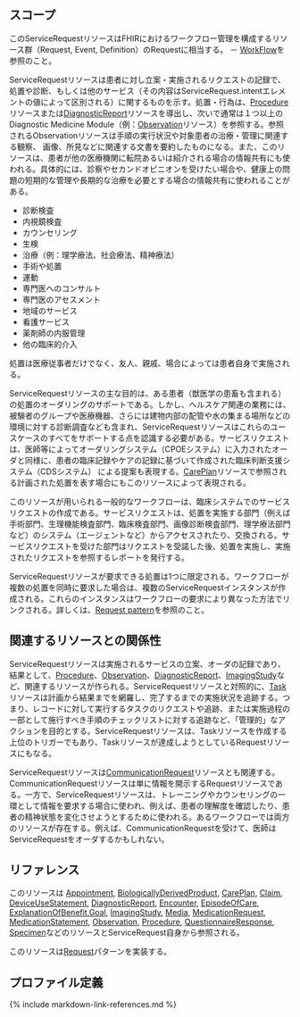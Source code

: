 ## スコープ

このServiceRequestリソースはFHIRにおけるワークフロー管理を構成するリソース群（Request, Event, Definition）のRequestに相当する。 － [WorkFlow](http://hl7.org/fhir/R4/workflow.html)を参照のこと。

ServiceRequestリソースは患者に対し立案・実施されるリクエストの記録で、処置や診断、もしくは他のサービス（その内容はServiceRequest.intentエレメントの値によって区別される）に関するものを示す。処置・行為は、[Procedure](http://jpfhir.jp/fhir/core/StructureDefinition/JP_Procedure.html)リソースまたは[DiagnosticReport](http://jpfhir.jp/fhir/core/StructureDefinition/JP_DiagnosticReport_Common.html)リソースを導出し、次いで通常は１つ以上のDiagnostic Medicine Module（例：[Observation](http://jpfhir.jp/fhir/core/StructureDefinition/JP_Observation_Common.html)リソース）を参照する。参照されるObservationリソースは手順の実行状況や対象患者の治療・管理に関連する観察、 画像、所見などに関連する文書を要約したものになる。また、このリソースは、患者が他の医療機関に転院あるいは紹介される場合の情報共有にも使われる。具体的には、診察やセカンドオピニオンを受けたい場合や、健康上の問題の短期的な管理や長期的な治療を必要とする場合の情報共有に使われることがある。

* 診断検査
* 内視鏡検査
* カウンセリング
* 生検
* 治療（例：理学療法、社会療法、精神療法）
* 手術や処置
* 運動
* 専門医へのコンサルト
* 専門医のアセスメント
* 地域のサービス
* 看護サービス
* 薬剤師の内服管理
* 他の臨床的介入

処置は医療従事者だけでなく、友人、親戚、場合によっては患者自身で実施される。

ServiceRequestリソースの主な目的は、ある患者（獣医学の患畜も含まれる）の処置のオーダリングのサポートである。しかし、ヘルスケア関連の業務には、被験者のグループや医療機器、さらには建物内部の配管や水の集まる場所などの環境に対する診断調査なども含まれ、ServiceRequestリソースはこれらのユースケースのすべてをサポートする点を認識する必要がある。サービスリクエストは、医師等によってオーダリングシステム（CPOEシステム）に入力されたオーダと同様に、患者の臨床記録やケアの記録に基づいて作成された臨床判断支援システム（CDSシステム） による提案も表現する。[CarePlan](http://hl7.org/fhir/R4/careplan.html)リソースで参照される計画された処置を表す場合にもこのリソースによって表現される。

このリソースが用いられる一般的なワークフローは、臨床システムでのサービスリクエストの作成である。サービスリクエストは、処置を実施する部門（例えば手術部門、生理機能検査部門、臨床検査部門、画像診断検査部門、理学療法部門など）のシステム（エージェントなど）からアクセスされたり、交換される。サービスリクエストを受けた部門はリクエストを受諾した後、処置を実施し、実施されたリクエストを参照するレポートを発行する。

ServiceRequestリソースが要求できる処置は1つに限定される。ワークフローが複数の処置を同時に要求した場合は、複数のServiceRequestインスタンスが作成される。これらのインスタンスはワークフローの要求により異なった方法でリンクされる。詳しくは、[Request pattern](http://hl7.org/fhir/R4/request.html)を参照のこと。

## 関連するリソースとの関係性

ServiceRequestリソースは実施されるサービスの立案、オーダの記録であり、結果として、[Procedure](http://jpfhir.jp/fhir/core/StructureDefinition/JP_Procedure.html)、[Observation](http://jpfhir.jp/fhir/core/StructureDefinition/JP_Observation_Common.html)、[DiagnosticReport](http://jpfhir.jp/fhir/core/StructureDefinition/JP_DiagnosticReport_Common.html)、[ImagingStudy](http://jpfhir.jp/fhir/core/StructureDefinition/JP_ImagingStudy_Radiology.html)など、関連するリソースが作られる。ServiceRequestリソースと対照的に、[Task](http://hl7.org/fhir/R4/task.html)リソースは計画から結果までを網羅し、完了するまでの実施状況を追跡する。つまり、レコードに対して実行するタスクのリクエストや追跡、または実施過程の一部として施行すべき手順のチェックリストに対する追跡など、「管理的」なアクションを目的とする。ServiceRequestリソースは、Taskリソースを作成する上位のトリガーでもあり、Taskリソースが達成しようとしているRequestリソースにもなる。

ServiceRequestリソースは[CommunicationRequest](http://hl7.org/fhir/R4/communicationrequest.html)リソースとも関連する。CommunicationRequestリソースは単に情報を開示するRequestリソースである。一方で、ServiceRequestリソースは、トレーニングやカウンセリングの一環として情報を要求する場合に使われ、例えば、患者の理解度を確認したり、患者の精神状態を変化させようとするために使われる。あるワークフローでは両方のリソースが存在する。例えば、CommunicationRequestを受けて、医師はServiceRequestをオーダするかもしれない。

## リファレンス

このリソースは [Appointment](http://hl7.org/fhir/R4/appointment.html#Appointment), [BiologicallyDerivedProduct](http://hl7.org/fhir/R4/biologicallyderivedproduct.html#BiologicallyDerivedProduct), [CarePlan](http://hl7.org/fhir/R4/careplan.html#CarePlan), [Claim](http://hl7.org/fhir/R4/claim.html#Claim), [DeviceUseStatement](http://hl7.org/fhir/R4/deviceusestatement.html#DeviceUseStatement), [DiagnosticReport](http://jpfhir.jp/fhir/core/StructureDefinition/JP_DiagnosticReport_Common.html), [Encounter](https://jami-fhir-jp-wg.github.io/jp-core-v1xpages/jpcore-r4/feature/swg2_servicerequest/StructureDefinition-jp-encounter.html), [EpisodeOfCare](http://hl7.org/fhir/R4/episodeofcare.html#EpisodeOfCare), [ExplanationOfBenefit](http://hl7.org/fhir/R4/explanationofbenefit.html#ExplanationOfBenefit),[Goal](http://hl7.org/fhir/R4/goal.html#Goal), [ImagingStudy](http://jpfhir.jp/fhir/core/StructureDefinition/JP_ImagingStudy_Radiology.html), [Media](http://hl7.org/fhir/R4/media.html#Media), [MedicationRequest](https://jami-fhir-jp-wg.github.io/jp-core-v1xpages/jpcore-r4/feature/swg2_servicerequest/StructureDefinition-jp-medicationrequest.html), [MedicationStatement](http://hl7.org/fhir/R4/medicationstatement.html#MedicationStatement), [Observation](https://jami-fhir-jp-wg.github.io/jp-core-v1xpages/jpcore-r4/feature/swg2_servicerequest/StructureDefinition-jp-observation-common.html), [Procedure](https://jami-fhir-jp-wg.github.io/jp-core-v1xpages/jpcore-r4/feature/swg2_servicerequest/StructureDefinition-jp-procedure.html), [QuestionnaireResponse](http://hl7.org/fhir/R4/questionnaireresponse.html#QuestionnaireResponse), [Specimen](http://hl7.org/fhir/R4/specimen.html#Specimen)などのリソースとServiceRequest自身から参照される。

このリソースは[Request](http://hl7.org/fhir/R4/request.html#Request)パターンを実装する。

## プロファイル定義

{% include markdown-link-references.md %}